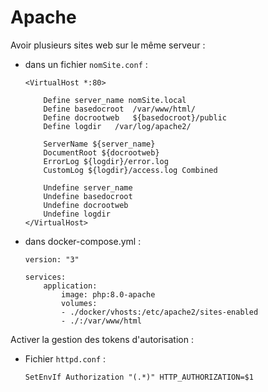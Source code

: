 # Apache

Avoir plusieurs sites web sur le même serveur :
- dans un fichier `nomSite.conf` :

    ```
    <VirtualHost *:80>

        Define server_name nomSite.local
        Define basedocroot  /var/www/html/
        Define docrootweb   ${basedocroot}/public
        Define logdir   /var/log/apache2/
        
        ServerName ${server_name}
        DocumentRoot ${docrootweb}
        ErrorLog ${logdir}/error.log
        CustomLog ${logdir}/access.log Combined

        Undefine server_name
        Undefine basedocroot
        Undefine docrootweb
        Undefine logdir
    </VirtualHost>
    ```

- dans docker-compose.yml :

    ```
    version: "3"

    services:
        application:
            image: php:8.0-apache
            volumes:
            - ./docker/vhosts:/etc/apache2/sites-enabled
            - ./:/var/www/html
    ```

Activer la gestion des tokens d'autorisation :
- Fichier `httpd.conf` :

    ```
    SetEnvIf Authorization "(.*)" HTTP_AUTHORIZATION=$1
    ```